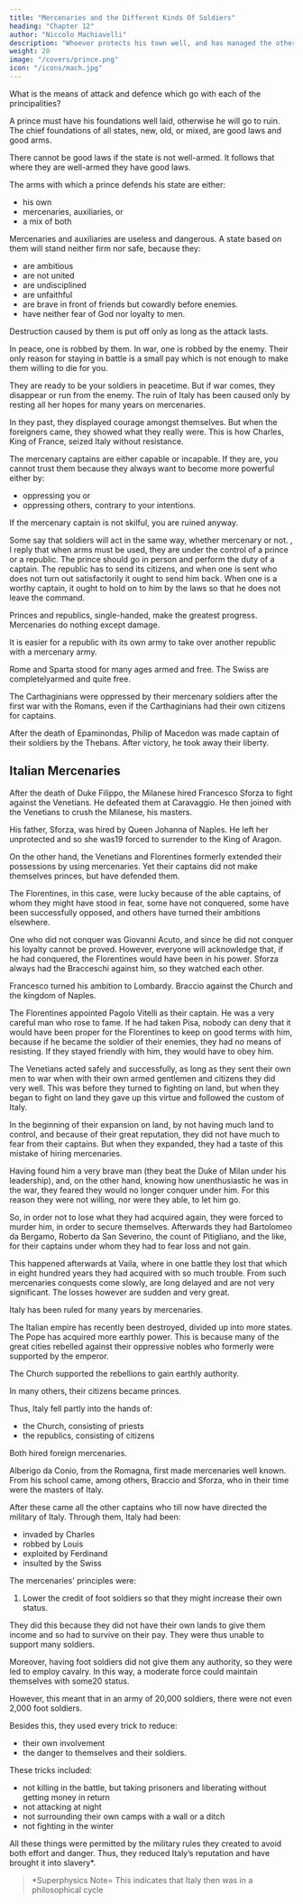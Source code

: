 ```yaml
---
title: "Mercenaries and the Different Kinds Of Soldiers"
heading: "Chapter 12"
author: "Niccolo Machiavelli"
description: "Whoever protects his town well, and has managed the other concerns of his subjects in the way stated above, will never be attacked without great caution"
weight: 20
image: "/covers/prince.png"
icon: "/icons/mach.jpg"
---
```



<!-- I have described the characteristics of the various principalities that I proposed to discuss, and I have
18considered in some degree the causes of their being good or bad. I have also shown the methods by which
many have sought to acquire principalities and to hold them. It now remains for me to discuss generally
 -->
What is the means of attack and defence which go with each of the principalities?

A prince must have his foundations well laid, otherwise he will go to ruin. The chief foundations of all states, new, old, or mixed, are good laws and good arms. 

There cannot be good laws if the state is not well-armed. It follows that where they are well-armed they have good laws. <!-- I shall leave the laws out of the discussion and shall speak of the arms. -->

The arms with which a prince defends his state are either:
- his own
- mercenaries, auxiliaries, or
- a mix of both 

Mercenaries and auxiliaries are useless and dangerous. A state based on them will stand neither firm nor safe, because they:
- are ambitious
- are not united
- are undisciplined
- are unfaithful
- are brave in front of friends but cowardly before enemies. 
- have neither fear of God nor loyalty to men. 

Destruction caused by them is put off only as long as the attack lasts. 

In peace, one is robbed by them. In war, one is robbed by the enemy. Their only reason for staying in battle is a small pay which is not enough to make them willing to die for you. 

They are ready to be your soldiers in peacetime. But if war comes, they disappear or run from the enemy. The ruin of Italy has been caused only by <!-- nothing else than by --> resting all her hopes for many years on mercenaries. 

In they past, they displayed courage amongst themselves. But when the foreigners came, they showed what they really were. This is how Charles, King of France, seized Italy without resistance.

<!-- Whoever told us that our weaknesses were the cause of it told the truth. But they were not the weaknesses he imagined, but those which I have described. And as they were the weaknesses of princes, it is the princes who have also suffered the result.
I wish to demonstrate further the danger of these soldiers.  -->

The mercenary captains are either capable or incapable. If they are, you cannot trust them because they always want to become more powerful either by:
- oppressing you or
- oppressing others, contrary to your intentions. 

If the mercenary captain is not skilful, you are ruined anyway.

Some say that soldiers will act in the same way, whether mercenary or not. , I reply that when arms must be used, they are under the control of a prince or a republic. The prince should go in person and perform the duty of a captain. The republic has to send its citizens, and when one is sent who does not turn out satisfactorily it ought to send him back. When one is a worthy captain, it ought to hold on to him by the laws so that he does not leave the command. 

Princes and republics, single-handed, make the greatest progress. Mercenaries do nothing except damage. 

It is easier for a republic with its own army to take over another republic with a mercenary army.  

<!--  more difficult for a republic armed with its own arms to be taken over by one of its citizens, than it is to  one armed with foreign arms.  -->

Rome and Sparta stood for many ages armed and free. The Swiss are completelyarmed and quite free. 

The Carthaginians were oppressed by their mercenary soldiers after the first war with the Romans, even if the Carthaginians had their own citizens for captains. 

After the death of Epaminondas, Philip of Macedon was made captain of their soldiers by the Thebans. After victory, he took away their liberty.


## Italian Mercenaries

After the death of Duke Filippo, the Milanese hired Francesco Sforza to fight against the Venetians. He defeated them at Caravaggio. He then joined with the Venetians to crush the Milanese, his masters. 

His father, Sforza, was hired by Queen Johanna of Naples. He left her unprotected and so she was19 forced to surrender to the King of Aragon. 

On the other hand, the Venetians and Florentines formerly extended their possessions by using mercenaries. Yet their captains did not make themselves princes, but have defended them. 

The Florentines, in this case, were lucky because of the able captains, of whom they might have stood in fear, some have not conquered, some have been successfully opposed, and others have turned their ambitions elsewhere. 

One who did not conquer was Giovanni Acuto, and since he did not conquer his loyalty cannot be proved. However, everyone will acknowledge that, if he had conquered, the Florentines would have been in his power. Sforza always had the Bracceschi against him, so they watched each other. 

Francesco turned his ambition to Lombardy. Braccio against the Church and the kingdom of Naples. 

The Florentines appointed Pagolo Vitelli as their captain. He was a very careful man who rose to fame. <!-- , who from a private position had risen to become very famous. --> If he had taken Pisa, nobody can deny that it would have been proper for the Florentines to keep on good terms with him, because if he became the soldier of their enemies, they had no means of resisting. If they stayed friendly with him, they would have to obey him. 

The Venetians acted safely and successfully, as long as they sent their own men to war when with their own armed gentlemen and citizens they did very well. This was before they turned to fighting on land, but when they began to fight on land they gave up this virtue and followed the custom of Italy. 

In the beginning of their expansion on land, by not having much land to control, and because of their great reputation, they did not have much to fear from their captains. But when they expanded, they had a taste of this mistake of hiring mercenaries. 

Having found him a very brave man (they beat the Duke of Milan under his leadership), and, on the other hand, knowing how unenthusiastic he was in the war, they feared they would no longer conquer under him. For this reason they were not willing, nor were they able, to let him go. 

So, in order not to lose what they had acquired again, they were forced to murder him, in order to secure themselves. Afterwards they had Bartolomeo da Bergamo, Roberto da San Severino, the count of Pitigliano, and the like, for their captains under whom they had to fear loss and not gain. 

This happened afterwards at Vaila, where in one battle they lost that which in eight hundred years they had acquired with so much trouble. From such mercenaries conquests come slowly, are long delayed and are not very significant. The losses however are sudden and very great. 

Italy has been ruled for many years by mercenaries. <!-- , I wish to discuss them in depth in order that, having seen their rise and progress, one may be better prepared to stand against them. You must understand that  -->

The Italian empire has recently been destroyed, divided up into more states. The Pope has acquired more earthly power. This is because many of the great cities rebelled against their oppressive nobles who formerly were supported by the emperor. 

The Church supported the rebellions to gain earthly authority.

In many others, their citizens became princes. 

Thus, Italy fell partly into the hands of:
- the Church, consisting of priests
- the republics, consisting of citizens

Both hired foreign mercenaries.

Alberigo da Conio, from the Romagna, first made mercenaries well known. From his school came, among others, Braccio and Sforza, who in their time were the masters of Italy. 

After these came all the other captains who till now have directed the military of Italy. Through them, Italy had been:
- invaded by Charles
- robbed by Louis
- exploited by Ferdinand
- insulted by the Swiss

The mercenaries' principles were:

1. Lower the credit of foot soldiers so that they might increase their own status. 

They did this because they did not have their own lands to give them income and so had to survive on their pay. They were thus unable to support many soldiers. 

Moreover, having foot soldiers did not give them any authority, so they were led to employ cavalry. In this way, a moderate force could maintain themselves with some20 status. 

However, this meant that in an army of 20,000 soldiers, there were not even 2,000 foot soldiers. 

Besides this, they used every trick to reduce:
- their own involvement
- the danger to themselves and their soldiers.

These tricks included:
- not killing in the battle, but taking prisoners and liberating without getting money in return
- not attacking at night 
- not surrounding their own camps with a wall or a ditch
- not fighting in the winter

All these things were permitted by the military rules they created to avoid both effort and danger. Thus, they reduced Italy’s reputation and have brought it into slavery*.


> *Superphysics Note= This indicates that Italy then was in a philosophical cycle